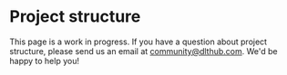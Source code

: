 # Project structure

This page is a work in progress. If you have a question about project structure,
please send us an email at community@dlthub.com. We'd be happy to help you!